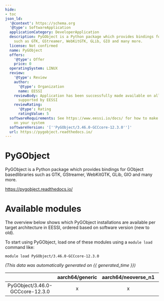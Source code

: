 ```yaml
---
hide:
- toc
json_ld:
  '@context': https://schema.org
  '@type': SoftwareApplication
  applicationCategory: DeveloperApplication
  description: PyGObject is a Python package which provides bindings for GObject basedlibraries
    such as GTK, GStreamer, WebKitGTK, GLib, GIO and many more.
  license: Not confirmed
  name: PyGObject
  offers:
    '@type': Offer
    price: 0
  operatingSystem: LINUX
  review:
    '@type': Review
    author:
      '@type': Organization
      name: EESSI
    reviewBody: Application has been successfully made available on all architectures
      supported by EESSI
    reviewRating:
      '@type': Rating
      ratingValue: 5
  softwareRequirements: See https://www.eessi.io/docs/ for how to make EESSI available
    on your system
  softwareVersion: '[''PyGObject/3.46.0-GCCcore-12.3.0'']'
  url: https://pygobject.readthedocs.io/
---
```


PyGObject
=========


PyGObject is a Python package which provides bindings for GObject basedlibraries such as GTK, GStreamer, WebKitGTK, GLib, GIO and many more.

https://pygobject.readthedocs.io/
# Available modules


The overview below shows which PyGObject installations are available per target architecture in EESSI, ordered based on software version (new to old).

To start using PyGObject, load one of these modules using a `module load` command like:

```shell
module load PyGObject/3.46.0-GCCcore-12.3.0
```

*(This data was automatically generated on {{ generated_time }})*  

| |aarch64/generic|aarch64/neoverse_n1|aarch64/neoverse_v1|aarch64/nvidia|x86_64/generic|x86_64/amd/zen2|x86_64/amd/zen3|x86_64/amd/zen4|x86_64/intel/haswell|x86_64/intel/sapphirerapids|x86_64/intel/skylake_avx512|aarch64/nvidia/grace|
| :---: | :---: | :---: | :---: | :---: | :---: | :---: | :---: | :---: | :---: | :---: | :---: | :---: |
|PyGObject/3.46.0-GCCcore-12.3.0|x|x|x|-|x|x|x|x|x|x|x|x|
